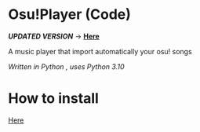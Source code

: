 # Osu!Player (Code)

***UPDATED VERSION*** -> **[Here](https://github.com/OJddJO/osu-music-player.exe)**

A music player that import automatically your osu! songs

*Written in Python , uses Python 3.10*

# How to install

[Here](https://github.com/OJddJO/osu-music-player.exe)
